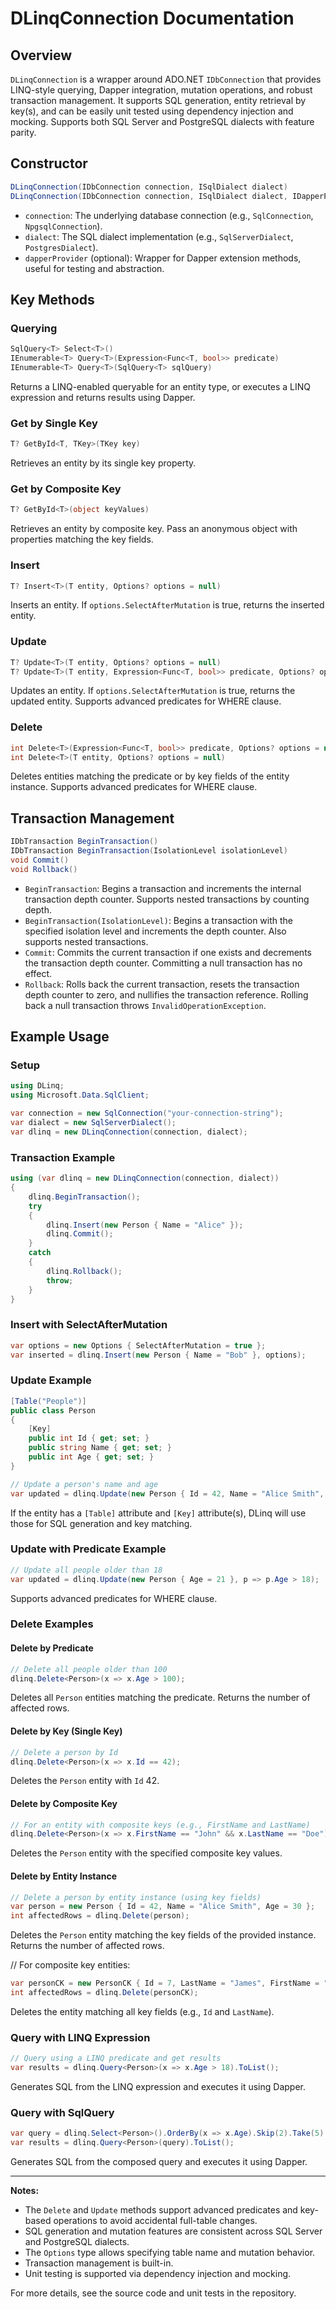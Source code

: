 # DLinqConnection Documentation

## Overview
`DLinqConnection` is a wrapper around ADO.NET `IDbConnection` that provides LINQ-style querying, Dapper integration, mutation operations, and robust transaction management. It supports SQL generation, entity retrieval by key(s), and can be easily unit tested using dependency injection and mocking. Supports both SQL Server and PostgreSQL dialects with feature parity.

## Constructor
```csharp
DLinqConnection(IDbConnection connection, ISqlDialect dialect)
DLinqConnection(IDbConnection connection, ISqlDialect dialect, IDapperProvider? dapperProvider)
```
- `connection`: The underlying database connection (e.g., `SqlConnection`, `NpgsqlConnection`).
- `dialect`: The SQL dialect implementation (e.g., `SqlServerDialect`, `PostgresDialect`).
- `dapperProvider` (optional): Wrapper for Dapper extension methods, useful for testing and abstraction.

## Key Methods
### Querying
```csharp
SqlQuery<T> Select<T>()
IEnumerable<T> Query<T>(Expression<Func<T, bool>> predicate)
IEnumerable<T> Query<T>(SqlQuery<T> sqlQuery)
```
Returns a LINQ-enabled queryable for an entity type, or executes a LINQ expression and returns results using Dapper.

### Get by Single Key
```csharp
T? GetById<T, TKey>(TKey key)
```
Retrieves an entity by its single key property.

### Get by Composite Key
```csharp
T? GetById<T>(object keyValues)
```
Retrieves an entity by composite key. Pass an anonymous object with properties matching the key fields.

### Insert
```csharp
T? Insert<T>(T entity, Options? options = null)
```
Inserts an entity. If `options.SelectAfterMutation` is true, returns the inserted entity.

### Update
```csharp
T? Update<T>(T entity, Options? options = null)
T? Update<T>(T entity, Expression<Func<T, bool>> predicate, Options? options = null)
```
Updates an entity. If `options.SelectAfterMutation` is true, returns the updated entity. Supports advanced predicates for WHERE clause.

### Delete
```csharp
int Delete<T>(Expression<Func<T, bool>> predicate, Options? options = null)
int Delete<T>(T entity, Options? options = null)
```
Deletes entities matching the predicate or by key fields of the entity instance. Supports advanced predicates for WHERE clause.

## Transaction Management
```csharp
IDbTransaction BeginTransaction()
IDbTransaction BeginTransaction(IsolationLevel isolationLevel)
void Commit()
void Rollback()
```
- `BeginTransaction`: Begins a transaction and increments the internal transaction depth counter. Supports nested transactions by counting depth.
- `BeginTransaction(IsolationLevel)`: Begins a transaction with the specified isolation level and increments the depth counter. Also supports nested transactions.
- `Commit`: Commits the current transaction if one exists and decrements the transaction depth counter. Committing a null transaction has no effect.
- `Rollback`: Rolls back the current transaction, resets the transaction depth counter to zero, and nullifies the transaction reference. Rolling back a null transaction throws `InvalidOperationException`.

## Example Usage
### Setup
```csharp
using DLinq;
using Microsoft.Data.SqlClient;

var connection = new SqlConnection("your-connection-string");
var dialect = new SqlServerDialect();
var dlinq = new DLinqConnection(connection, dialect);
```

### Transaction Example
```csharp
using (var dlinq = new DLinqConnection(connection, dialect))
{
    dlinq.BeginTransaction();
    try
    {
        dlinq.Insert(new Person { Name = "Alice" });
        dlinq.Commit();
    }
    catch
    {
        dlinq.Rollback();
        throw;
    }
}
```

### Insert with SelectAfterMutation
```csharp
var options = new Options { SelectAfterMutation = true };
var inserted = dlinq.Insert(new Person { Name = "Bob" }, options);
```

### Update Example
```csharp
[Table("People")]
public class Person
{
    [Key]
    public int Id { get; set; }
    public string Name { get; set; }
    public int Age { get; set; }
}

// Update a person's name and age
var updated = dlinq.Update(new Person { Id = 42, Name = "Alice Smith", Age = 30 });
```
If the entity has a `[Table]` attribute and `[Key]` attribute(s), DLinq will use those for SQL generation and key matching.

### Update with Predicate Example
```csharp
// Update all people older than 18
var updated = dlinq.Update(new Person { Age = 21 }, p => p.Age > 18);
```
Supports advanced predicates for WHERE clause.

### Delete Examples
#### Delete by Predicate
```csharp
// Delete all people older than 100
dlinq.Delete<Person>(x => x.Age > 100);
```
Deletes all `Person` entities matching the predicate. Returns the number of affected rows.

#### Delete by Key (Single Key)
```csharp
// Delete a person by Id
dlinq.Delete<Person>(x => x.Id == 42);
```
Deletes the `Person` entity with `Id` 42.

#### Delete by Composite Key
```csharp
// For an entity with composite keys (e.g., FirstName and LastName)
dlinq.Delete<Person>(x => x.FirstName == "John" && x.LastName == "Doe");
```
Deletes the `Person` entity with the specified composite key values.

#### Delete by Entity Instance
```csharp
// Delete a person by entity instance (using key fields)
var person = new Person { Id = 42, Name = "Alice Smith", Age = 30 };
int affectedRows = dlinq.Delete(person);
```
Deletes the `Person` entity matching the key fields of the provided instance. Returns the number of affected rows.

// For composite key entities:
```csharp
var personCK = new PersonCK { Id = 7, LastName = "James", FirstName = "Alice", Age = 38 };
int affectedRows = dlinq.Delete(personCK);
```
Deletes the entity matching all key fields (e.g., `Id` and `LastName`).

### Query with LINQ Expression
```csharp
// Query using a LINQ predicate and get results
var results = dlinq.Query<Person>(x => x.Age > 18).ToList();
```
Generates SQL from the LINQ expression and executes it using Dapper.

### Query with SqlQuery
```csharp
var query = dlinq.Select<Person>().OrderBy(x => x.Age).Skip(2).Take(5).ToSqlQuery();
var results = dlinq.Query<Person>(query).ToList();
```
Generates SQL from the composed query and executes it using Dapper.

---

**Notes:**
- The `Delete` and `Update` methods support advanced predicates and key-based operations to avoid accidental full-table changes.
- SQL generation and mutation features are consistent across SQL Server and PostgreSQL dialects.
- The `Options` type allows specifying table name and mutation behavior.
- Transaction management is built-in.
- Unit testing is supported via dependency injection and mocking.

For more details, see the source code and unit tests in the repository.
